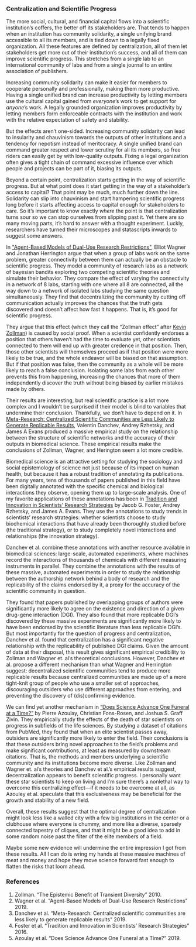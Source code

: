 ### Centralization and Scientific Progress

The more social, cultural, and financial capital flows into a scientific institution’s coffers, the better off its stakeholders are. That tends to happen when an institution has community solidarity, a single unifying brand accessible to all its members, and is tied down to a legally fixed organization. All these features are defined by centralization, all of them let stakeholders get more out of their institution’s success, and all of them can improve scientific progress. This stretches from a single lab to an international community of labs and from a single journal to an entire association of publishers.

Increasing community solidarity can make it easier for members to cooperate personally and professionally, making them more productive.
Having a single unified brand can increase productivity by letting members use the cultural capital gained from _everyone_’s work to get support for _anyone_’s work. A legally grounded organization improves productivity by letting members form enforceable contracts with the institution and work with the relative expectation of safety and stability.

But the effects aren’t one-sided. Increasing community solidarity can lead to insularity and chauvinism towards the outputs of other institutions and 
a tendency for nepotism instead of meritocracy. A single unified brand can command greater respect and lower scrutiny for all its members, 
so free riders can easily get by with low-quality outputs. Fixing a legal organization often gives a tight chain of command excessive influence over which people and projects can be part of it, biasing its outputs.

Beyond a certain point, centralization starts getting in the way of scientific progress. But at what point does it start getting in the way 
of a stakeholder’s access to capital? That point may be much, much further down the line. Solidarity can slip into chauvinism and start 
hampering scientific progress long before it starts affecting access to capital enough for stakeholders to care. So it’s important to know 
exactly _where_ the point is that centralization turns sour so we can stop ourselves from slipping past it. Yet there are so many moving 
parts, it’s hard to answer with a thought experiment. Luckly, researchers have turned their microscopes and statascripts inwards to suggest some answers.

In ["Agent-Based Models of Dual-Use Research Restrictions"](https://philpapers.org/rec/WAGAMO), Elliot Wagner and Jonathan Herrington argue that when a group of labs work on the same problem, greater connectivity between them can actually be an obstacle to scientific progress. They model a community of research labs as a network of bayesian bandits exploring two competing scientific theories and simulate their behavior. They compare the effect of varying the connectivity in a network of 8 labs, starting with one where all 8 are connected, all the way down to a network of isolated labs studying the same question simultaneously. They find that decentralizing the community by cutting off 
communication actually improves the chances that the truth gets discovered and doesn’t affect how fast it happens. That is, it’s good for scientific progress.

They argue that this effect (which they call the “Zollman effect” after [Kevin Zollman](https://philpapers.org/rec/ZOLTEB-2)) is caused by social proof. When a scientist confidently endorses a position that others haven’t had the time to evaluate yet, other scientists connected to them will end up with greater credence in that position. Then, those other scientists will themselves proceed as if that position were more likely to be true, and the whole endeavor will be biased on that assumption. But if that position was false, then the community as a whole will be more likely to reach a false conclusion. Isolating some labs from each other prevents this from happening, increasing the chances that more of them independently discover the truth without being biased by earlier mistakes made by others.

Their results are interesting, but real scientific practice is a lot more complex and I wouldn’t be surprised if their model is blind to 
variables that undermine their conclusion. Thankfully, we don’t have to depend on it. In 
[Meta-Research: Centralized Scientific Communities are Less Likely to Generate Replicable Results](https://elifesciences.org/articles/43094), Valentin Danchev, Andrey Rzhetsky, and James A Evans produced a massive empirical study on the relationship between the structure of scientific networks and the accuracy of their outputs in biomedical science. These empirical results make the conclusions of Zollman, Wagner, and Herington seem a lot more credible.

Biomedical science is an attractive setting for studying the sociology and social epistemology of science not just because of its impact on human health, but because it has a robust tradition of annotating its publications. For many years, tens of thousands of papers published in this field have been digitally annotated with the specific chemical and biological interactions they observe, opening them up to large-scale analysis. One of my favorite applications of these annotations has been in [Tradition and Innovation in Scientists’ Research Strategies](https://journals.sagepub.com/doi/abs/10.1177/0003122415601618) by Jacob G. Foster, Andrey Rzhetsky, and James A. Evans. They use the annotations to study trends in scientists’ research strategies: whether scientists choose to study biochemical interactions that have already been thoroughly studied before (the traditional strategy), or to study completely novel interactions and relationships (the innovation strategy).

Danchev et al. combine these annotations with another resource available in biomedical sciences: large-scale, automated experiments, where machines record the interactions of thousands of chemicals with different measuring instruments in parallel. They combine the annotations with the results of these massive, automated experiments in order to study the relationship between the authorship network behind a body of research and the replicability of the claims endorsed by it, a proxy for the accuracy of the scientific community in question.

They found that papers published by overlapping groups of authors were significantly more likely to agree on the existence and direction of a given drug-gene interaction (DGI). They also found that more replicable DGI’s discovered by these massive experiments are significantly more likely to have been endorsed by the scientific literature than less replicable DGI’s. But most importantly for the question of progress and centralization, Danchev et al. found that centralization has a significant negative relationship with the replicability of published DGI claims. Given the amount of data at their disposal, this result gives significant empirical credibility to Zollman and Wagner et. al’s theoretical conclusions. However, Danchev et al. propose a different mechanism than what Wagner and Herrington suggest: decentralized scientific communities tend to produce more replicable results because centralized communities are made up of a more tight-knit group of people who use a smaller set of approaches, discouraging outsiders who use different approaches from entering, and preventing the discovery of (dis)confirming evidence.

We can find yet another mechanism in [“Does Science Advance One Funeral at a Time?”](https://www.aeaweb.org/articles?id=10.1257/aer.20161574) by Pierre Azoulay, Christian Fons-Rosen, and Joshua S. Graff Zivin. They empirically study the effects of the death of star scientists on progress in subfields of the life sciences. By studying a dataset of citations from PubMed, they found that when an elite scientist passes away, outsiders are significantly more likely to enter the field. Their conclusions is that these outsiders bring novel approaches to the field’s problems and make significant contributions, at least as measured by downstream citations. That is, the methods and members underlying a scientific community and its institutions become more diverse. Like Zollman and Wagner et. al’s theories and Danchev et al.’s empirical results suggest, decentralization appears to benefit scientific progress. I personally want these star scientists to keep on living and I’m sure there’s a nonlethal way to overcome this centralizing effect—if it needs to be overcome at all, as Azouley et al. speculate that this exclusiveness may be beneficial for the growth and stability of a new field.

Overall, these results suggest that the optimal degree of centralization might look less like a walled city with a few big institutions in the center or a clubhouse where everyone is chummy, and more like a diverse, sparsely connected tapestry of cliques, and that it might be a good idea to add in some random noise past the filter of the elite members of a field.

Maybe some new evidence will undermine the entire impression I got from these results. All I can do is wring my hands at these massive machines of meat and money and hope they move science forward fast enough to flatten the risks that loom ahead.

### References

1. Zollman. “The Epistemic Benefit of Transient Diversity” 2010.
2. Wagner et al. “Agent-Based Models of Dual-Use Research Restrictions” 2019.
3. Danchev et al. “Meta-Research: Centralized scientific communities are less likely to generate replicable results” 2019.
4. Foster et al. “Tradition and Innovation in Scientists’ Research Strategies” 2016.
5. Azoulay et al. “Does Science Advance One Funeral at a Time?” 2019.
